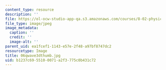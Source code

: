 ```yaml
---
content_type: resource
description: ''
file: https://ol-ocw-studio-app-qa.s3.amazonaws.com/courses/8-02-physics-ii-electricity-and-magnetism-spring-2007/b1237c6955100071a2f3775c0b431c72_06qwave3dthumb.jpg
file_type: image/jpeg
image_metadata:
  caption: ''
  credit: ''
  image-alt: ''
parent_uid: ea1fcef1-1143-e57e-2f48-a97bf8747dc2
resourcetype: Image
title: 06qwave3dthumb.jpg
uid: b1237c69-5510-0071-a2f3-775c0b431c72
---
```

